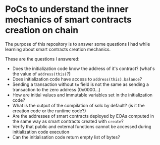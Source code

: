 # PoCs to understand the inner mechanics of smart contracts creation on chain

The purpose of this repository is to answer some questions I had while learning about smart contracts creation mechanics.

These are the questions I answered:

- Does the initialization code know the address of it's contract? (what's the value of `address(this)`?)
- Does initialization code have access to `address(this).balance`?
- Sending a transaction without `to` field is not the same as sending a transaction to the zero address (0x0000...)
- How are initial values and immutable variables set in the initialization code?
- What is the output of the compilation of solc by default? (is it the creation code or the runtime code?)
- Are the addresses of smart contracts deployed by EOAs computed in the same way as smart contracts created with `create`?
- Verify that public and external functions cannot be accessed during initialization code execution
- Can the initialisation code return empty list of bytes?
